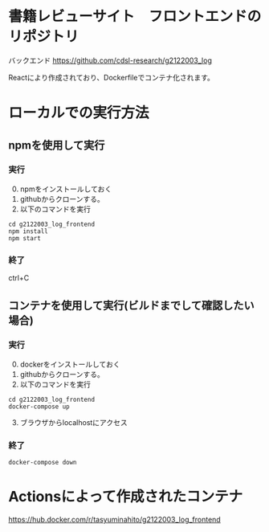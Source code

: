 # 書籍レビューサイト　フロントエンドのリポジトリ

バックエンド
https://github.com/cdsl-research/g2122003_log

Reactにより作成されており、Dockerfileでコンテナ化されます。

# ローカルでの実行方法

## npmを使用して実行
### 実行

0. npmをインストールしておく
1. githubからクローンする。
2. 以下のコマンドを実行
```
cd g2122003_log_frontend 
npm install
npm start
```

### 終了
ctrl+C

## コンテナを使用して実行(ビルドまでして確認したい場合)
### 実行

0. dockerをインストールしておく
1. githubからクローンする。
2. 以下のコマンドを実行
```
cd g2122003_log_frontend 
docker-compose up
```
3. ブラウザからlocalhostにアクセス

### 終了
```
docker-compose down
```

# Actionsによって作成されたコンテナ
https://hub.docker.com/r/tasyuminahito/g2122003_log_frontend
